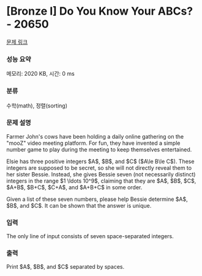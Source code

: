 # [Bronze I] Do You Know Your ABCs? - 20650 

[문제 링크](https://www.acmicpc.net/problem/20650) 

### 성능 요약

메모리: 2020 KB, 시간: 0 ms

### 분류

수학(math), 정렬(sorting)

### 문제 설명

<p>Farmer John's cows have been holding a daily online gathering on the "mooZ" video meeting platform. For fun, they have invented a simple number game to play during the meeting to keep themselves entertained.</p>

<p>Elsie has three positive integers $A$, $B$, and $C$ ($A\le B\le C$). These integers are supposed to be secret, so she will not directly reveal them to her sister Bessie. Instead, she gives Bessie seven (not necessarily distinct) integers in the range $1 \ldots 10^9$, claiming that they are $A$, $B$, $C$, $A+B$, $B+C$, $C+A$, and $A+B+C$ in some order.</p>

<p>Given a list of these seven numbers, please help Bessie determine $A$, $B$, and $C$. It can be shown that the answer is unique.</p>

### 입력 

 <p>The only line of input consists of seven space-separated integers.</p>

### 출력 

 <p>Print $A$, $B$, and $C$ separated by spaces.</p>

